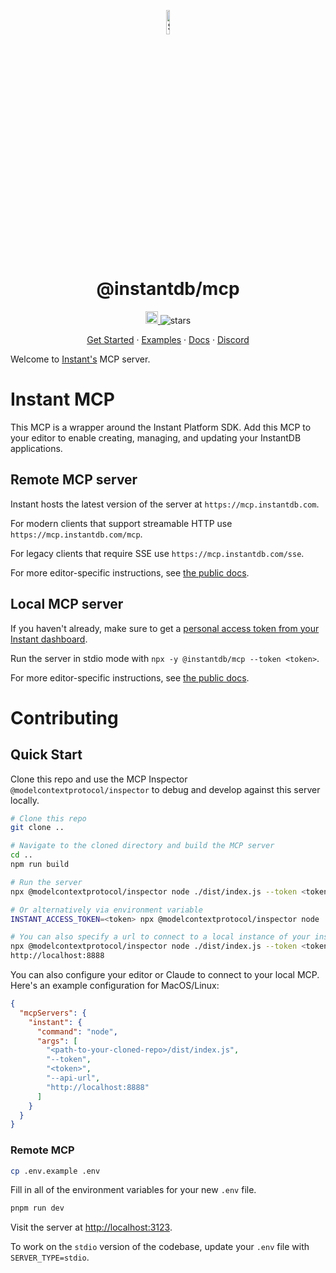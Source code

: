 <p align="center">
  <a href="https://instantdb.com">
    <img alt="Shows the Instant logo" src="https://instantdb.com/img/icon/android-chrome-512x512.png" width="10%">
  </a>
  <h1 align="center">@instantdb/mcp</h1>
</p>

<p align="center">
  <a
    href="https://discord.com/invite/VU53p7uQcE" >
    <img height=20 src="https://img.shields.io/discord/1031957483243188235" />
  </a>
  <img src="https://img.shields.io/github/stars/instantdb/instant" alt="stars">
</p>

<p align="center">
   <a href="https://www.instantdb.com/docs/backend">Get Started</a> ·
   <a href="https://instantdb.com/examples">Examples</a> ·
   <a href="https://www.instantdb.com/docs/backend">Docs</a> ·
   <a href="https://discord.com/invite/VU53p7uQcE">Discord</a>
<p>

Welcome to [Instant's](http://instantdb.com) MCP server.

# Instant MCP

This MCP is a wrapper around the Instant Platform SDK. Add this MCP to your
editor to enable creating, managing, and updating your InstantDB applications.

## Remote MCP server

Instant hosts the latest version of the server at `https://mcp.instantdb.com`.

For modern clients that support streamable HTTP use `https://mcp.instantdb.com/mcp`.

For legacy clients that require SSE use `https://mcp.instantdb.com/sse`.

For more editor-specific instructions, see [the public docs](https://www.instantdb.com/docs/using-llms).

## Local MCP server

If you haven't already, make sure to get a [personal access token from your Instant dashboard](https://www.instantdb.com/dash?s=personal-access-tokens).

Run the server in stdio mode with `npx -y @instantdb/mcp --token <token>`.

For more editor-specific instructions, see [the public docs](https://www.instantdb.com/docs/using-llms).

# Contributing

## Quick Start

Clone this repo and use the MCP Inspector `@modelcontextprotocol/inspector` to debug and
develop against this server locally.

```bash
# Clone this repo
git clone ..

# Navigate to the cloned directory and build the MCP server
cd ..
npm run build

# Run the server
npx @modelcontextprotocol/inspector node ./dist/index.js --token <token>

# Or alternatively via environment variable
INSTANT_ACCESS_TOKEN=<token> npx @modelcontextprotocol/inspector node ./build/index.js

# You can also specify a url to connect to a local instance of your instant server
npx @modelcontextprotocol/inspector node ./dist/index.js --token <token> --api-url
http://localhost:8888
```

You can also configure your editor or Claude to connect to your local MCP.
Here's an example configuration for MacOS/Linux:

```json
{
  "mcpServers": {
    "instant": {
      "command": "node",
      "args": [
        "<path-to-your-cloned-repo>/dist/index.js",
        "--token",
        "<token>",
        "--api-url",
        "http://localhost:8888"
      ]
    }
  }
}
```

### Remote MCP

```bash
cp .env.example .env
```

Fill in all of the environment variables for your new `.env` file.

```bash
pnpm run dev
```

Visit the server at [http://localhost:3123](http://localhost:3123).

To work on the `stdio` version of the codebase, update your `.env` file with `SERVER_TYPE=stdio`.
